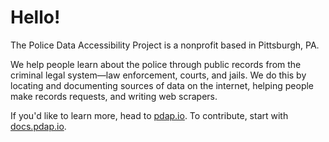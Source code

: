 # Hello!
The Police Data Accessibility Project is a nonprofit based in Pittsburgh, PA.

We help people learn about the police through public records from the criminal legal system&mdash;law enforcement, courts, and jails. We do this by locating and documenting sources of data on the internet, helping people make records requests, and writing web scrapers.

If you'd like to learn more, head to [pdap.io](https://pdap.io). To contribute, start with [docs.pdap.io](https://docs.pdap.io).

